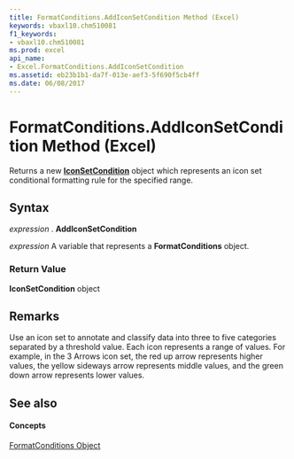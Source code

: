 ```yaml
---
title: FormatConditions.AddIconSetCondition Method (Excel)
keywords: vbaxl10.chm510081
f1_keywords:
- vbaxl10.chm510081
ms.prod: excel
api_name:
- Excel.FormatConditions.AddIconSetCondition
ms.assetid: eb23b1b1-da7f-013e-aef3-5f690f5cb4ff
ms.date: 06/08/2017
---
```



# FormatConditions.AddIconSetCondition Method (Excel)

Returns a new **[IconSetCondition](iconsetcondition-object-excel.md)** object which represents an icon set conditional formatting rule for the specified range.


## Syntax

 _expression_ . **AddIconSetCondition**

 _expression_ A variable that represents a **FormatConditions** object.


### Return Value

 **IconSetCondition** object


## Remarks

Use an icon set to annotate and classify data into three to five categories separated by a threshold value. Each icon represents a range of values. For example, in the 3 Arrows icon set, the red up arrow represents higher values, the yellow sideways arrow represents middle values, and the green down arrow represents lower values.


## See also


#### Concepts


[FormatConditions Object](formatconditions-object-excel.md)

